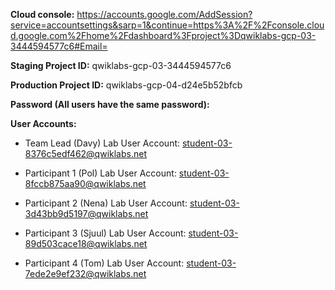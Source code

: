 **Cloud console:**
https://accounts.google.com/AddSession?service=accountsettings&sarp=1&continue=https%3A%2F%2Fconsole.cloud.google.com%2Fhome%2Fdashboard%3Fproject%3Dqwiklabs-gcp-03-3444594577c6#Email=

**Staging Project ID:**
qwiklabs-gcp-03-3444594577c6

**Production Project ID:**
qwiklabs-gcp-04-d24e5b52bfcb

**Password (All users have the same password):**
<In Google Chat>

**User Accounts:**
* Team Lead (Davy)    Lab User Account:
student-03-8376c5edf462@qwiklabs.net

* Participant 1 (Pol) Lab User Account:
student-03-8fccb875aa90@qwiklabs.net

* Participant 2 (Nena) Lab User Account:
student-03-3d43bb9d5197@qwiklabs.net

* Participant 3 (Sjuul) Lab User Account:
student-03-89d503cace18@qwiklabs.net

* Participant 4 (Tom) Lab User Account:
student-03-7ede2e9ef232@qwiklabs.net
